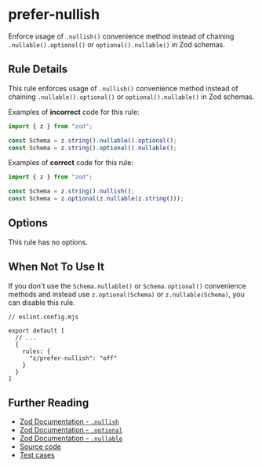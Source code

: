 # prefer-nullish

Enforce usage of `.nullish()` convenience method instead of chaining
`.nullable().optional()` or `optional().nullable()` in Zod schemas.

## Rule Details

This rule enforces usage of `.nullish()` convenience method instead of chaining
`.nullable().optional()` or `optional().nullable()` in Zod schemas.

Examples of **incorrect** code for this rule:

```ts
import { z } from "zod";

const Schema = z.string().nullable().optional();
const Schema = z.string().optional().nullable();
```

Examples of **correct** code for this rule:

```ts
import { z } from "zod";

const Schema = z.string().nullish();
const Schema = z.optional(z.nullable(z.string()));
```

## Options

This rule has no options.

## When Not To Use It

If you don't use the `Schema.nullable()` or `Schema.optional()` convenience
methods and instead use `z.optional(Schema)` or `z.nullable(Schema)`, you can
disable this rule.

```jsonc
// eslint.config.mjs

export default [
  // ...
  {
    rules: {
      "z/prefer-nullish": "off"
    }
  }
]
```

## Further Reading

- [Zod Documentation - `.nullish`](https://zod.dev/?id=nullish)
- [Zod Documentation - `.optional`](https://zod.dev/?id=optional)
- [Zod Documentation - `.nullable`](https://zod.dev/?id=nullable)
- [Source code](../../src/rules/prefer-nullish.ts)
- [Test cases](../../src/rules/prefer-nullish.test.ts)

